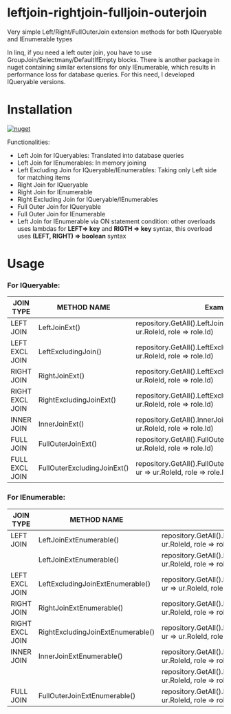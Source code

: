 # leftjoin-rightjoin-fulljoin-outerjoin

Very simple Left/Right/FullOuterJoin extension methods for both IQueryable and IEnumerable types

In linq, if you need a left outer join, you have to use GroupJoin/Selectmany/DefaultIfEmpty blocks. There is another
package in nuget containing similar extensions for only IEnumerable, which results in performance loss for database
queries. For this need, I developed IQueryable versions.

# Installation

[![nuget](https://img.shields.io/nuget/v/leftjoin-rightjoin-fulljoin-outerjoin.svg)](https://www.nuget.org/packages/leftjoin-rightjoin-fulljoin-outerjoin/)

Functionalities:

- Left Join for IQueryables: Translated into database queries
- Left Join for IEnumerables: In memory joining
- Left Excluding Join for IQueryable/IEnumerables: Taking only Left side for matching items
- Right Join for IQueryable
- Right Join for IEnumerable
- Right Excluding Join for IQueryable/IEnumerables
- Full Outer Join for IQueryable
- Full Outer Join for IEnumerable
- Left Join for IEnumerable via ON statement condition: other overloads uses lambdas for **LEFT=> key** and **RIGTH =>
  key** syntax, this overload uses **(LEFT, RIGHT) => boolean** syntax

# Usage

### For IQueryable:

| **JOIN TYPE**   | **METHOD NAME**             | **Example**                                                                            | **RETURN TYPE**                     |
|-----------------|-----------------------------|----------------------------------------------------------------------------------------|-------------------------------------|
| LEFT JOIN       | LeftJoinExt()               | repository.GetAll().LeftJoinExt(roles, ur => ur.RoleId, role => role.Id)               | IQueryable<JoinItem<TLeft, TRight>> | 
| LEFT EXCL JOIN  | LeftExcludingJoin()         | repository.GetAll().LeftExcludingJoinExt(roles, ur => ur.RoleId, role => role.Id)      | IQueryable<JoinItem<TLeft, TRight>> | 
| RIGHT JOIN      | RightJoinExt()              | repository.GetAll().LeftExcludingJoinExt(roles, ur => ur.RoleId, role => role.Id)      | IQueryable<JoinItem<TLeft, TRight>> | 
| RIGHT EXCL JOIN | RightExcludingJoinExt()     | repository.GetAll().LeftExcludingJoinExt(roles, ur => ur.RoleId, role => role.Id)      | IQueryable<JoinItem<TLeft, TRight>> | 
| INNER JOIN      | InnerJoinExt()              | repository.GetAll().InnerJoinExt(roles, ur => ur.RoleId, role => role.Id)              | IQueryable<JoinItem<TLeft, TRight>> | 
| FULL JOIN       | FullOuterJoinExt()          | repository.GetAll().FullOuterJoinExt(roles, ur => ur.RoleId, role => role.Id)          | IQueryable<JoinItem<TLeft, TRight>> | 
| FULL EXCL JOIN  | FullOuterExcludingJoinExt() | repository.GetAll().FullOuterExcludingJoinExt(roles, ur => ur.RoleId, role => role.Id) | IQueryable<JoinItem<TLeft, TRight>> | 

### For IEnumerable:

| **JOIN TYPE**   | **METHOD NAME**                   | **Example**                                                                                                             | **RETURN TYPE**                      |
|-----------------|-----------------------------------|-------------------------------------------------------------------------------------------------------------------------|--------------------------------------|
| LEFT JOIN       | LeftJoinExtEnumerable()           | repository.GetAll().LeftJoinExtEnumerable(roles, ur => ur.RoleId, role => role.Id)                                      | IEnumerable<JoinItem<TLeft, TRight>> | 
|                 | LeftJoinExtEnumerable()           | repository.GetAll().LeftJoinExtEnumerable(roles, ur => ur.RoleId, role => role.Id, (left, right)=> new {...})           | IEnumerable< TResult >               |       
| LEFT EXCL JOIN  | LeftExcludingJoinExtEnumerable()  | repository.GetAll().LeftExcludingJoinExtEnumerable(roles, ur => ur.RoleId, role => role.Id, (left, right)=> new {...})  | IEnumerable< TResult >               | 
| RIGHT JOIN      | RightJoinExtEnumerable()          | repository.GetAll().RightJoinExtEnumerable(roles, ur => ur.RoleId, role => role.Id, (left, right)=> new {...})          | IEnumerable< TResult >               | 
| RIGHT EXCL JOIN | RightExcludingJoinExtEnumerable() | repository.GetAll().RightExcludingJoinExtEnumerable(roles, ur => ur.RoleId, role => role.Id, (left, right)=> new {...}) | IEnumerable< TResult >               | 
| INNER JOIN      | InnerJoinExtEnumerable()          | repository.GetAll().InnerJoinExtEnumerable(roles, ur => ur.RoleId, role => role.Id)                                     | IEnumerable<JoinItem<TLeft, TRight>> | 
|                 |                                   | repository.GetAll().InnerJoinExtEnumerable(roles, ur => ur.RoleId, role => role.Id, (left, right)=> new {...})          | IEnumerable< TResult >               |          
| FULL JOIN       | FullOuterJoinExtEnumerable()      | repository.GetAll().FullOuterJoinExtEnumerable(roles, ur => ur.RoleId, role => role.Id, (left, right)=> new {...})      | IEnumerable< TResult >               | 
